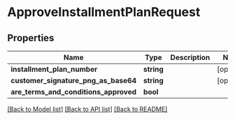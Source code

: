 # ApproveInstallmentPlanRequest

## Properties
Name | Type | Description | Notes
------------ | ------------- | ------------- | -------------
**installment_plan_number** | **string** |  | [optional] 
**customer_signature_png_as_base64** | **string** |  | [optional] 
**are_terms_and_conditions_approved** | **bool** |  | 

[[Back to Model list]](../README.md#documentation-for-models) [[Back to API list]](../README.md#documentation-for-api-endpoints) [[Back to README]](../README.md)


